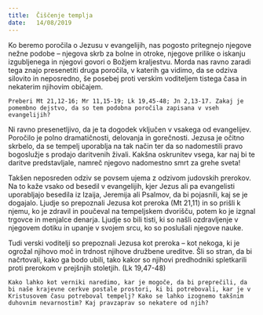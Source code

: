 ```yaml
---
title:  Čiščenje templja
date:   14/08/2019
---
```


Ko beremo poročila o Jezusu v evangelijih, nas pogosto pritegnejo njegove nežne podobe – njegova skrb za bolne in otroke, njegove prilike o iskanju izgubljenega in njegovi govori o Božjem kraljestvu. Morda nas ravno zaradi tega znajo presenetiti druga poročila, v katerih ga vidimo, da se odziva silovito in neposredno, še posebej proti verskim voditeljem tistega časa in nekaterim njihovim običajem.

`Preberi Mt 21,12-16; Mr 11,15-19; Lk 19,45-48; Jn 2,13-17. Zakaj je pomembno dejstvo, da so tem podobna poročila zapisana v vseh evangelijih?`

Ni ravno presenetljivo, da je ta dogodek vključen v vsakega od evangelijev. Poročilo je polno dramatičnosti, delovanja in gorečnosti. Jezusa je očitno skrbelo, da se tempelj uporablja na tak način ter da so nadomestili pravo bogoslužje s prodajo daritvenih živali. Kakšna oskrunitev vsega, kar naj bi te daritve predstavljale, namreč njegovo nadomestno smrt za grehe sveta!

Takšen neposreden odziv se povsem ujema z odzivom judovskih prerokov. Na to kaže vsako od besedil v evangelijih, kjer Jezus ali pa evangelisti uporabljajo besedila iz Izaija, Jeremija ali Psalmov, da bi pojasnili, kaj se je dogajalo. Ljudje so prepoznali Jezusa kot preroka (Mt 21,11) in so prišli k njemu, ko je zdravil in poučeval na tempeljskem dvorišču, potem ko je izgnal trgovce in menjalce denarja. Ljudje so bili tisti, ki so našli ozdravljenje v njegovem dotiku in upanje v svojem srcu, ko so poslušali njegove nauke.

Tudi verski voditelji so prepoznali Jezusa kot preroka – kot nekoga, ki je ogrožal njihovo moč in trdnost njihove družbene ureditve. Šli so stran, da bi načrtovali, kako ga bodo ubili, tako kakor so njihovi predhodniki spletkarili proti prerokom v prejšnjih stoletjih. (Lk 19,47-48)

`Kako lahko kot verniki naredimo, kar je mogoče, da bi preprečili, da bi naše krajevne cerkve postale prostori, ki bi potrebovali, kar je v Kristusovem času potreboval tempelj? Kako se lahko izognemo takšnim duhovnim nevarnostim? Kaj pravzaprav so nekatere od njih?`
